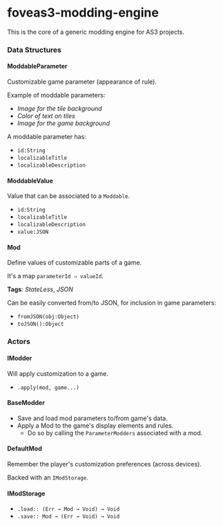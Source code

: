 # foveas3-modding-engine

This is the core of a generic modding engine for AS3 projects.

### Data Structures

#### ModdableParameter

Customizable game parameter (appearance of rule).

Example of moddable parameters:

 * *Image for the tile background*
 * *Color of text on tiles*
 * *Image for the game background*

A moddable parameter has:

 * `id:String`
 * `localizableTitle`
 * `localizableDescription`

#### ModdableValue

Value that can be associated to a `Moddable`.

 * `id:String`
 * `localizableTitle`
 * `localizableDescription`
 * `value:JSON`

#### Mod

Define values of customizable parts of a game.

It's a map `parameterId ⇒ valueId`.

**Tags**: *StateLess*, *JSON*

Can be easily converted from/to JSON, for inclusion in game parameters:
  * `fromJSON(obj:Object)`
  * `toJSON():Object`

### Actors

#### IModder

Will apply customization to a game.

 * `.apply(mod, game...)`

#### BaseModder

 * Save and load mod parameters to/from game's data.
 * Apply a Mod to the game's display elements and rules.
   * Do so by calling the `ParameterModders` associated with a mod.

#### DefaultMod

Remember the player's customization preferences (across devices).

Backed with an `IModStorage`.
 
#### IModStorage

 * `.load:: (Err → Mod → Void) → Void`
 * `.save:: Mod → (Err → Void) → Void`
